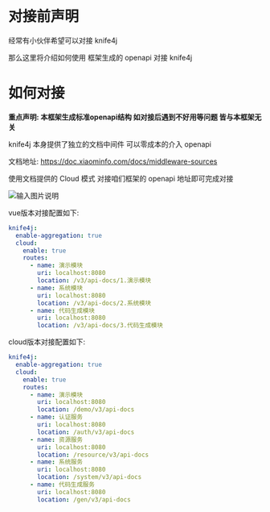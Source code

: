 # 对接前声明

经常有小伙伴希望可以对接 knife4j

那么这里将介绍如何使用 框架生成的 openapi 对接 knife4j

# 如何对接

**重点声明: 本框架生成标准openapi结构 如对接后遇到不好用等问题 皆与本框架无关**

knife4j 本身提供了独立的文档中间件 可以零成本的介入 openapi

文档地址: https://doc.xiaominfo.com/docs/middleware-sources

使用文档提供的 Cloud 模式 对接咱们框架的 openapi 地址即可完成对接

![输入图片说明](https://foruda.gitee.com/images/1685953873117929554/22dce56e_1766278.png "屏幕截图")

vue版本对接配置如下: 

```yml
knife4j:
  enable-aggregation: true
  cloud:
    enable: true
    routes:
      - name: 演示模块
        uri: localhost:8080
        location: /v3/api-docs/1.演示模块
      - name: 系统模块
        uri: localhost:8080
        location: /v3/api-docs/2.系统模块
      - name: 代码生成模块
        uri: localhost:8080
        location: /v3/api-docs/3.代码生成模块
```

cloud版本对接配置如下: 

```yml
knife4j:
  enable-aggregation: true
  cloud:
    enable: true
    routes:
      - name: 演示模块
        uri: localhost:8080
        location: /demo/v3/api-docs
      - name: 认证服务
        uri: localhost:8080
        location: /auth/v3/api-docs
      - name: 资源服务
        uri: localhost:8080
        location: /resource/v3/api-docs
      - name: 系统服务
        uri: localhost:8080
        location: /system/v3/api-docs
      - name: 代码生成服务
        uri: localhost:8080
        location: /gen/v3/api-docs
```